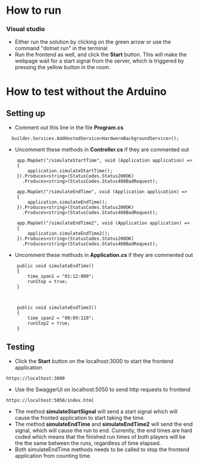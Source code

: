 # How to run
### Visual studio
- Either run the solution by clicking on the green arrow or use the command "dotnet run" in the terminal
- Run the frontend as well, and click the **Start** button. This will make the webpage wait for a start signal from the server, which is triggered by pressing the yellow button in the room.

# How to test without the Arduino
## Setting up
- Comment out this line in the file **Program.cs**
```
  builder.Services.AddHostedService<HardwereBackgroundService>();
```

- Uncomment these methods in **Controller.cs** if they are commented out
```
  	app.MapGet("/simulateStartTime", void (Application application) =>
	{
		application.simulateStartTime();
	}).Produces<string>(StatusCodes.Status200OK)
	  .Produces<string>(StatusCodes.Status400BadRequest);

	app.MapGet("/simulateEndTime", void (Application application) =>
	{
	    application.simulateEndTime();
	}).Produces<string>(StatusCodes.Status200OK)
	  .Produces<string>(StatusCodes.Status400BadRequest);

	app.MapGet("/simulateEndTime2", void (Application application) =>
	{
	    application.simulateEndTime2();
	}).Produces<string>(StatusCodes.Status200OK)
	  .Produces<string>(StatusCodes.Status400BadRequest);
```
- Uncomment these methods in **Application.cs** if they are commented out
```
    public void simulateEndTime()
    {
        time_span1 = "01:12:000";
        runStop = true;
    }



    public void simulateEndTime2()
    {
        time_span2 = "00:09:110";
        runStop2 = true;
    }
  ```

## Testing
- Click the **Start** button on the localhost:3000 to start the frontend application
```
https://localhost:3000
```
- Use the SwaggerUI on localhost:5050 to send http requests to frontend
```
https://localhost:5050/index.html
```
- The method **simulateStartSignal** will send a start signal which will cause the fronted application to start taking the time.
- The method **simulateEndTime** and **simulateEndTime2** will send the end signal, which will cause the run to end. Currently, the end times are hard coded which means that the finished run times of both players will be the the same between the runs, regardless of time elapsed.
- Both simulateEndTime methods needs to be called to stop the frontend application from counting time.
